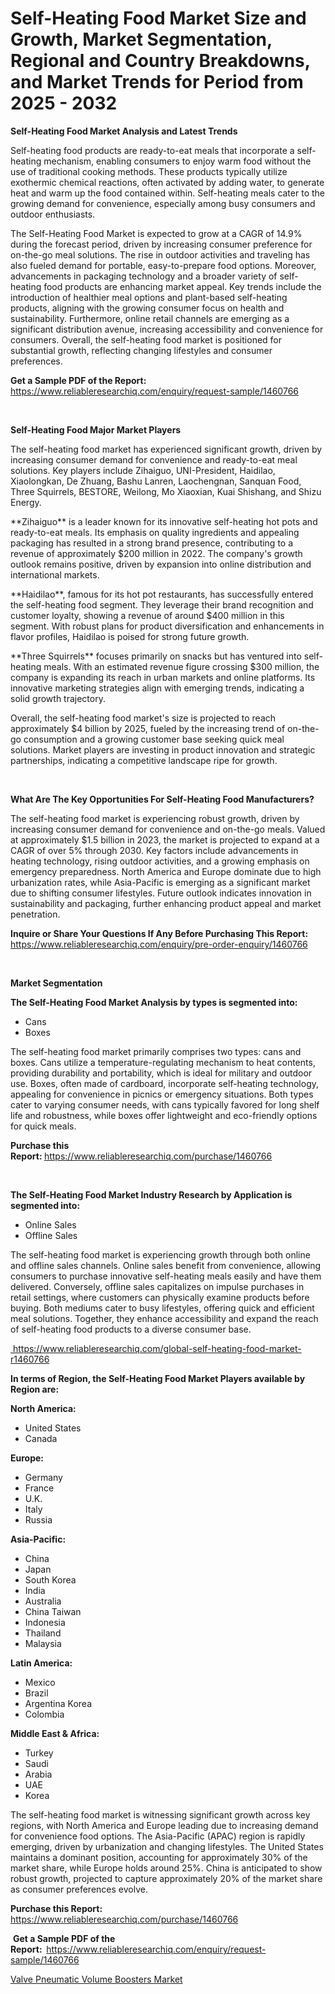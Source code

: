 <p><h1>Self-Heating Food Market Size and Growth, Market Segmentation, Regional and Country Breakdowns, and Market Trends for Period from 2025 -  2032</h1></p><p><strong>Self-Heating Food Market Analysis and Latest Trends</strong></p>
<p><p>Self-heating food products are ready-to-eat meals that incorporate a self-heating mechanism, enabling consumers to enjoy warm food without the use of traditional cooking methods. These products typically utilize exothermic chemical reactions, often activated by adding water, to generate heat and warm up the food contained within. Self-heating meals cater to the growing demand for convenience, especially among busy consumers and outdoor enthusiasts.</p><p>The Self-Heating Food Market is expected to grow at a CAGR of 14.9% during the forecast period, driven by increasing consumer preference for on-the-go meal solutions. The rise in outdoor activities and traveling has also fueled demand for portable, easy-to-prepare food options. Moreover, advancements in packaging technology and a broader variety of self-heating food products are enhancing market appeal. Key trends include the introduction of healthier meal options and plant-based self-heating products, aligning with the growing consumer focus on health and sustainability. Furthermore, online retail channels are emerging as a significant distribution avenue, increasing accessibility and convenience for consumers. Overall, the self-heating food market is positioned for substantial growth, reflecting changing lifestyles and consumer preferences.</p></p>
<p><strong>Get a Sample PDF of the Report:&nbsp;</strong> <a href="https://www.reliableresearchiq.com/enquiry/request-sample/1460766?utm_campaign=3046&utm_medium=2&utm_source=Github&utm_content=ia&utm_term=24032025&utm_id=self-heating-food">https://www.reliableresearchiq.com/enquiry/request-sample/1460766</a></p>
<p>&nbsp;</p>
<p><strong>Self-Heating Food Major Market Players</strong></p>
<p><p>The self-heating food market has experienced significant growth, driven by increasing consumer demand for convenience and ready-to-eat meal solutions. Key players include Zihaiguo, UNI-President, Haidilao, Xiaolongkan, De Zhuang, Bashu Lanren, Laochengnan, Sanquan Food, Three Squirrels, BESTORE, Weilong, Mo Xiaoxian, Kuai Shishang, and Shizu Energy.</p><p>**Zihaiguo** is a leader known for its innovative self-heating hot pots and ready-to-eat meals. Its emphasis on quality ingredients and appealing packaging has resulted in a strong brand presence, contributing to a revenue of approximately $200 million in 2022. The company's growth outlook remains positive, driven by expansion into online distribution and international markets.</p><p>**Haidilao**, famous for its hot pot restaurants, has successfully entered the self-heating food segment. They leverage their brand recognition and customer loyalty, showing a revenue of around $400 million in this segment. With robust plans for product diversification and enhancements in flavor profiles, Haidilao is poised for strong future growth.</p><p>**Three Squirrels** focuses primarily on snacks but has ventured into self-heating meals. With an estimated revenue figure crossing $300 million, the company is expanding its reach in urban markets and online platforms. Its innovative marketing strategies align with emerging trends, indicating a solid growth trajectory.</p><p>Overall, the self-heating food market's size is projected to reach approximately $4 billion by 2025, fueled by the increasing trend of on-the-go consumption and a growing customer base seeking quick meal solutions. Market players are investing in product innovation and strategic partnerships, indicating a competitive landscape ripe for growth.</p></p>
<p>&nbsp;</p>
<p><strong>What Are The Key Opportunities For Self-Heating Food Manufacturers?</strong></p>
<p><p>The self-heating food market is experiencing robust growth, driven by increasing consumer demand for convenience and on-the-go meals. Valued at approximately $1.5 billion in 2023, the market is projected to expand at a CAGR of over 5% through 2030. Key factors include advancements in heating technology, rising outdoor activities, and a growing emphasis on emergency preparedness. North America and Europe dominate due to high urbanization rates, while Asia-Pacific is emerging as a significant market due to shifting consumer lifestyles. Future outlook indicates innovation in sustainability and packaging, further enhancing product appeal and market penetration.</p></p>
<p><strong>Inquire or Share Your Questions If Any Before Purchasing This Report:</strong> <a href="https://www.reliableresearchiq.com/enquiry/pre-order-enquiry/1460766?utm_campaign=3046&utm_medium=2&utm_source=Github&utm_content=ia&utm_term=24032025&utm_id=self-heating-food">https://www.reliableresearchiq.com/enquiry/pre-order-enquiry/1460766</a></p>
<p>&nbsp;</p>
<p><strong>Market Segmentation</strong></p>
<p><strong>The Self-Heating Food Market Analysis by types is segmented into:</strong></p>
<p><ul><li>Cans</li><li>Boxes</li></ul></p>
<p><p>The self-heating food market primarily comprises two types: cans and boxes. Cans utilize a temperature-regulating mechanism to heat contents, providing durability and portability, which is ideal for military and outdoor use. Boxes, often made of cardboard, incorporate self-heating technology, appealing for convenience in picnics or emergency situations. Both types cater to varying consumer needs, with cans typically favored for long shelf life and robustness, while boxes offer lightweight and eco-friendly options for quick meals.</p></p>
<p><strong>Purchase this Report:&nbsp;</strong><a href="https://www.reliableresearchiq.com/purchase/1460766?utm_campaign=3046&utm_medium=2&utm_source=Github&utm_content=ia&utm_term=24032025&utm_id=self-heating-food">https://www.reliableresearchiq.com/purchase/1460766</a></p>
<p>&nbsp;</p>
<p><strong>The Self-Heating Food Market Industry Research by Application is segmented into:</strong></p>
<p><ul><li>Online Sales</li><li>Offline Sales</li></ul></p>
<p><p>The self-heating food market is experiencing growth through both online and offline sales channels. Online sales benefit from convenience, allowing consumers to purchase innovative self-heating meals easily and have them delivered. Conversely, offline sales capitalizes on impulse purchases in retail settings, where customers can physically examine products before buying. Both mediums cater to busy lifestyles, offering quick and efficient meal solutions. Together, they enhance accessibility and expand the reach of self-heating food products to a diverse consumer base.</p></p>
<p><a href="https://www.reliableresearchiq.com/global-self-heating-food-market-r1460766?utm_campaign=3046&utm_medium=2&utm_source=Github&utm_content=ia&utm_term=24032025&utm_id=self-heating-food">&nbsp;https://www.reliableresearchiq.com/global-self-heating-food-market-r1460766</a></p>
<p><strong>In terms of Region, the Self-Heating Food Market Players available by Region are:</strong></p>
<p>
    <p> <strong> North America: </strong>
        <ul>
            <li>United States</li>
            <li>Canada</li>
        </ul>
        </p> 
    <p> <strong> Europe: </strong>
        <ul>
            <li>Germany</li>
            <li>France</li>
            <li>U.K.</li>
            <li>Italy</li>
            <li>Russia</li>
        </ul>
        </p> 
    <p> <strong> Asia-Pacific: </strong>
        <ul>
            <li>China</li>
            <li>Japan</li>
            <li>South Korea</li>
            <li>India</li>
            <li>Australia</li>
            <li>China Taiwan</li>
            <li>Indonesia</li>
            <li>Thailand</li>
            <li>Malaysia</li>
        </ul>
        </p> 
    <p> <strong> Latin America: </strong>
        <ul>
            <li>Mexico</li>
            <li>Brazil</li>
            <li>Argentina Korea</li>
            <li>Colombia</li>
        </ul>
        </p> 
    <p> <strong> Middle East & Africa: </strong>
        <ul>
            <li>Turkey</li>
            <li>Saudi</li>
            <li>Arabia</li>
            <li>UAE</li>
            <li>Korea</li>
        </ul>
    </p>
    </p>
<p><p>The self-heating food market is witnessing significant growth across key regions, with North America and Europe leading due to increasing demand for convenience food options. The Asia-Pacific (APAC) region is rapidly emerging, driven by urbanization and changing lifestyles. The United States maintains a dominant position, accounting for approximately 30% of the market share, while Europe holds around 25%. China is anticipated to show robust growth, projected to capture approximately 20% of the market share as consumer preferences evolve.</p></p>
<p><strong>Purchase this Report: </strong><a href="https://www.reliableresearchiq.com/purchase/1460766?utm_campaign=3046&utm_medium=2&utm_source=Github&utm_content=ia&utm_term=24032025&utm_id=self-heating-food">https://www.reliableresearchiq.com/purchase/1460766</a></p>
<p>&nbsp;<strong>Get a Sample PDF of the Report:&nbsp;&nbsp;</strong><a href="https://www.reliableresearchiq.com/enquiry/request-sample/1460766?utm_campaign=3046&utm_medium=2&utm_source=Github&utm_content=ia&utm_term=24032025&utm_id=self-heating-food">https://www.reliableresearchiq.com/enquiry/request-sample/1460766</a></p>
<p><strong></strong></p>
<p><p><a href="https://github.com/momossidram/Market-Research-Report-List-1/blob/main/valve-pneumatic-volume-boosters-market.md?utm_campaign=3046&utm_medium=2&utm_source=Github&utm_content=ia&utm_term=24032025&utm_id=self-heating-food">Valve Pneumatic Volume Boosters Market</a></p></p>